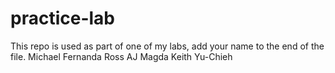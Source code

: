 # practice-lab
This repo is used as part of one of my labs, add your name to the end of the file.
Michael
Fernanda
Ross
AJ
Magda
Keith
Yu-Chieh